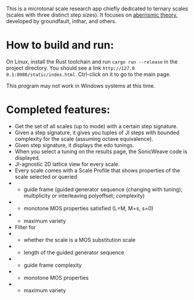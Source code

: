 This is a microtonal scale research app chiefly dedicated to ternary scales (scales with three distinct step sizes). It focuses on [aberrismic theory](https://en.xen.wiki/w/Aberrismic_theory), developed by groundfault, inthar, and others.

# How to build and run:
On Linux, install the Rust toolchain and run `cargo run --release` in the project directory. You should see a link `http://127.0 0.1:8080/static/index.html`. Ctrl-click on it to go to the main page.

This program may not work in Windows systems at this time.

# Completed features:
* Get the set of all scales (up to mode) with a certain step signature.
* Given a step signature, it gives you tuples of JI steps with bounded complexity for the scale (assuming octave equivalence).
* Given step signature, it displays the edo tunings.
* When you select a tuning on the results page, the SonicWeave code is displayed.
* JI-agnostic 2D lattice view for every scale.
* Every scale comes with a Scale Profile that shows properties of the scale selected or queried
* * guide frame (guided generator sequence (changing with tuning); multiplicity or interleaving polyoffset; complexity)
* * monotone MOS properties satisfied (L=M, M=s, s=0)
* * maximum variety
* Filter for
* * whether the scale is a MOS substitution scale
* * length of the guided generator sequence
* * guide frame complexity
* * monotone MOS properties
* * maximum variety
